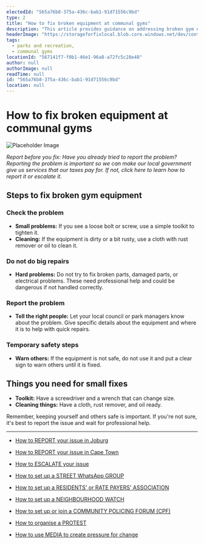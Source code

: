 ```yaml
---
electedId: "565a76b8-375a-436c-bab1-91d71556c9bd"
type: 2
title: "How to fix broken equipment at communal gyms"
description: "This article provides guidance on addressing broken gym equipment in communal gyms, emphasizing the importance of reporting issues to local authorities. It outlines steps for minor repairs, safety precautions, and the necessity of professional help for major problems."
headerImage: "https://storageforfixlocal.blob.core.windows.net/dev/content/565a76b8-375a-436c-bab1-91d71556c9bd/images/565a76b8-375a-436c-bab1-91d71556c9bd.webp"
tags:
  - parks and recreation,
  - communal gyms
locationId: "567141f7-f0b1-46e1-96a8-a72fc5c28e48"
author: null
authorImage: null
readTime: null
id: "565a76b8-375a-436c-bab1-91d71556c9bd"
location: null
---
```


# How to fix broken equipment at communal gyms

![Placeholder Image](https://storageforfixlocal.blob.core.windows.net/dev/content/565a76b8-375a-436c-bab1-91d71556c9bd/images/565a76b8-375a-436c-bab1-91d71556c9bd.webp)



*Report before you fix:* *Have you already tried to report the problem? Reporting the problem is important so we can make our local government give us services that our taxes pay for. If not, click here to learn how to report it or escalate it.*

## Steps to fix broken gym equipment

### Check the problem
- **Small problems:** If you see a loose bolt or screw, use a simple toolkit to tighten it.
- **Cleaning:** If the equipment is dirty or a bit rusty, use a cloth with rust remover or oil to clean it.

### Do not do big repairs
- **Hard problems:** Do not try to fix broken parts, damaged parts, or electrical problems. These need professional help and could be dangerous if not handled correctly.

### Report the problem
- **Tell the right people:** Let your local council or park managers know about the problem. Give specific details about the equipment and where it is to help with quick repairs.

### Temporary safety steps
- **Warn others:** If the equipment is not safe, do not use it and put a clear sign to warn others until it is fixed.

## Things you need for small fixes
- **Toolkit:** Have a screwdriver and a wrench that can change size.
- **Cleaning things:** Have a cloth, rust remover, and oil ready.

Remember, keeping yourself and others safe is important. If you're not sure, it's best to report the issue and wait for professional help.
    
---
- [How to REPORT your issue in Joburg](/content/d89d6623-6c7f-4f1b-9586-75c4f415c1a1/)
- [How to REPORT your issue in Cape Town](/content/e2cdfca7-24f3-4ea7-b3e6-ab3ccbd50277/)
- [How to ESCALATE your issue](/content/5c82dc08-0baf-410a-8de9-f7959a4beb3d/)

- [How to set up a STREET WhatsApp GROUP](/content/d6dea590-a527-494e-a551-c338f3bac46b/)
- [How to set up a RESIDENTS' or RATE PAYERS' ASSOCIATION](/content/70f67bab-f596-433f-9f13-f6545cff700e/)
- [How to set up a NEIGHBOURHOOD WATCH](/content/475ff4fc-c8c6-4c0c-a454-6f6dc42c6ce8/)
- [How to set up or join a COMMUNITY POLICING FORUM (CPF)](/content/475ff4fc-c8c6-4c0c-a454-6f6dc42c6ce8/)
- [How to organise a PROTEST](/content/2b41cb77-77fb-4bea-a4e5-f440b207a253/)
- [How to use MEDIA to create pressure for change](/content/c13796b6-860b-4830-ba7f-c0113cf9daae/)